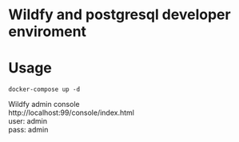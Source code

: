 # Wildfy and postgresql developer enviroment

# Usage

```
docker-compose up -d
```
Wildfy admin console<br/>
http://localhost:99/console/index.html<br/>
user: admin<br/>
pass: admin<br/>
